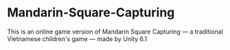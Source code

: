 # Mandarin-Square-Capturing
This is an online game version of Mandarin Square Capturing — a traditional Vietnamese children's game — made by Unity 6.1
